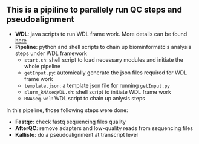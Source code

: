 ## This is a pipiline to parallely run QC steps and pseudoalignment

- **WDL**: java scripts to run WDL frame work. More details can be found [here](https://github.com/openwdl/wdl)
- **Pipeline**: python and shell scripts to chain up biominformatcis analysis steps under WDL framework
  * `start.sh`: shell script to load necessary modules and initiate the whole pipeline
  * `getInput.py`: automically generate the json files required for WDL frame work
  * `template.json`: a template json file for running `getInput.py`
  * `slurm_RNAseqWDL.sh`: shell script to initiate WDL frame work
  * `RNAseq.wdl`: WDL script to chain up anlysis steps
  

In this pipeline, those following steps were done:

- **Fastqc**: check fastq sequencing files quality
- **AfterQC**: remove adapters and low-quality reads from sequencing files
- **Kallisto**: do a pseudoalignment at transcript level
